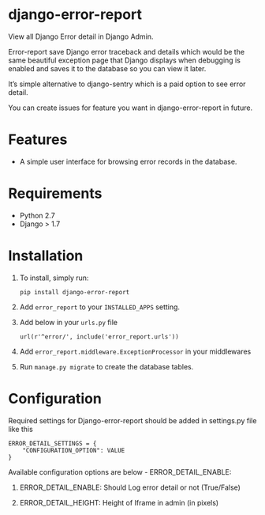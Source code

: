               
django-error-report
===================

View all Django Error detail in Django Admin.

Error-report save Django error traceback and details which would be the
same beautiful exception page that Django displays when debugging is
enabled and saves it to the database so you can view it later.

It’s simple alternative to django-sentry which is a paid option to see
error detail.

You can create issues for feature you want in django-error-report in
future.

Features
========

-  A simple user interface for browsing error records in the database.

Requirements
============

-  Python 2.7
-  Django > 1.7

Installation
============

1. To install, simply run:

       pip install django-error-report

2. Add ``error_report`` to your ``INSTALLED_APPS`` setting.
3. Add below in your ``urls.py`` file

       url(r'^error/', include('error_report.urls'))

4. Add ``error_report.middleware.ExceptionProcessor`` in your middlewares
5. Run ``manage.py migrate`` to create the database tables.

Configuration
=============

Required settings for Django-error-report should be added in settings.py
file like this


    ERROR_DETAIL_SETTINGS = {
        "CONFIGURATION_OPTION": VALUE
    }

Available configuration options are below - ERROR\_DETAIL\_ENABLE:

1.  ERROR\_DETAIL\_ENABLE: Should Log error detail or not (True/False)

2.  ERROR\_DETAIL\_HEIGHT: Height of Iframe in admin (in pixels)